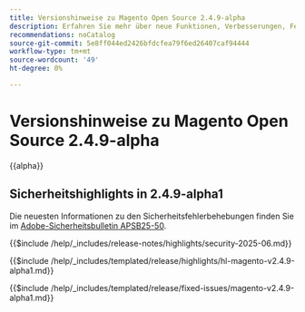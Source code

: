 ```yaml
---
title: Versionshinweise zu Magento Open Source 2.4.9-alpha
description: Erfahren Sie mehr über neue Funktionen, Verbesserungen, Fehlerbehebungen und bekannte Probleme in der Version 2.4.9-Alpha von Magento Open Source.
recommendations: noCatalog
source-git-commit: 5e8ff044ed2426bfdcfea79f6ed26407caf94444
workflow-type: tm+mt
source-wordcount: '49'
ht-degree: 0%

---
```



# Versionshinweise zu Magento Open Source 2.4.9-alpha

{{alpha}}

## Sicherheitshighlights in 2.4.9-alpha1

Die neuesten Informationen zu den Sicherheitsfehlerbehebungen finden Sie im [Adobe-Sicherheitsbulletin APSB25-50](https://helpx.adobe.com/security/products/magento/apsb25-50.html).

{{$include /help/_includes/release-notes/highlights/security-2025-06.md}}

<!-- Highlights in v2.4.9-alpha1 -->

{{$include /help/_includes/templated/release/highlights/hl-magento-v2.4.9-alpha1.md}}

<!-- Fixed issues in v2.4.9-alpha1 -->

{{$include /help/_includes/templated/release/fixed-issues/magento-v2.4.9-alpha1.md}}
